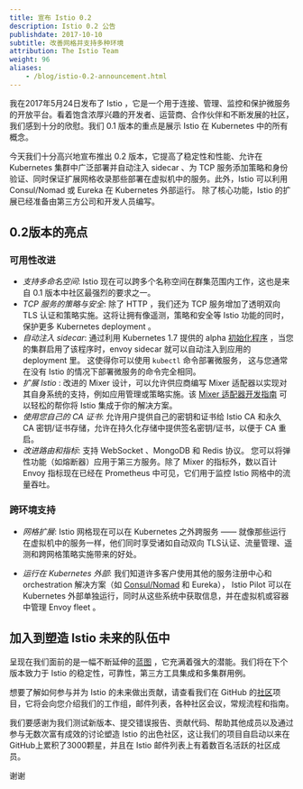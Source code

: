 ```yaml
---
title: 宣布 Istio 0.2
description: Istio 0.2 公告
publishdate: 2017-10-10
subtitle: 改善网格并支持多种环境
attribution: The Istio Team
weight: 96
aliases:
    - /blog/istio-0.2-announcement.html
---
```


我在2017年5月24日发布了 Istio ，它是一个用于连接、管理、监控和保护微服务的开放平台。看着饱含浓厚兴趣的开发者、运营商、合作伙伴和不断发展的社区，我们感到十分的欣慰。我们 0.1 版本的重点是展示 Istio 在 Kubernetes 中的所有概念。

今天我们十分高兴地宣布推出 0.2 版本，它提高了稳定性和性能、允许在 Kubernetes 集群中广泛部署并自动注入 sidecar 、为 TCP 服务添加策略和身份验证、同时保证扩展网格收录那些部署在虚拟机中的服务。此外，Istio 可以利用 Consul/Nomad 或 Eureka 在 Kubernetes 外部运行。 除了核心功能，Istio 的扩展已经准备由第三方公司和开发人员编写。

## 0.2版本的亮点

### 可用性改进

* _支持多命名空间_:  Istio 现在可以跨多个名称空间在群集范围内工作，这也是来自 0.1 版本中社区最强烈的要求之一。
* _TCP 服务的策略与安全_: 除了 HTTP ，我们还为 TCP 服务增加了透明双向 TLS 认证和策略实施。这将让拥有像遥测，策略和安全等 Istio 功能的同时，保护更多 Kubernetes deployment 。
* _自动注入 sidecar_: 通过利用 Kubernetes 1.7 提供的 alpha  [初始化程序](https://kubernetes.io/docs/reference/access-authn-authz/extensible-admission-controllers/) ，当您的集群启用了该程序时，envoy sidecar 就可以自动注入到应用的 deployment 里。  这使得你可以使用  `kubectl` 命令部署微服务， 这与您通常在没有 Istio 的情况下部署微服务的命令完全相同。
* _扩展 Istio_ : 改进的 Mixer 设计，可以允许供应商编写 Mixer 适配器以实现对其自身系统的支持，例如应用管理或策略实施。该 [Mixer 适配器开发指南](https://github.com/istio/istio/wiki/Mixer-Compiled-In-Adapter-Dev-Guide) 可以轻松的帮你将 Istio 集成于你的解决方案。
* _使用您自己的 CA 证书_: 允许用户提供自己的密钥和证书给 Istio CA 和永久 CA 密钥/证书存储，允许在持久化存储中提供签名密钥/证书，以便于 CA 重启。
* _改进路由和指标_: 支持 WebSocket 、MongoDB 和 Redis 协议。 您可以将弹性功能（如熔断器）应用于第三方服务。除了 Mixer 的指标外，数以百计 Envoy 指标现在已经在 Prometheus 中可见，它们用于监控 Istio 网格中的流量吞吐。

### 跨环境支持

* _网格扩展_:  Istio 网格现在可以在 Kubernetes 之外跨服务 ——  就像那些运行在虚拟机中的服务一样，他们同时享受诸如自动双向 TLS认证、流量管理、遥测和跨网格策略实施带来的好处。

* _运行在 Kubernetes 外部_: 我们知道许多客户使用其他的服务注册中心和 orchestration 解决方案（如 [Consul/Nomad](/docs/setup/consul/quick-start/) 和 Eureka）， Istio Pilot 可以在 Kubernetes 外部单独运行，同时从这些系统中获取信息，并在虚拟机或容器中管理 Envoy fleet 。

## 加入到塑造 Istio 未来的队伍中

呈现在我们面前的是一幅不断延伸的[蓝图](/about/feature-stages/) ，它充满着强大的潜能。我们将在下个版本致力于 Istio 的稳定性，可靠性，第三方工具集成和多集群用例。

想要了解如何参与并为 Istio 的未来做出贡献，请查看我们在 GitHub 的[社区](https://github.com/istio/community)项目，它将会向您介绍我们的工作组，邮件列表，各种社区会议，常规流程和指南。

我们要感谢为我们测试新版本、提交错误报告、贡献代码、帮助其他成员以及通过参与无数次富有成效的讨论塑造 Istio 的出色社区，这让我们的项目自启动以来在GitHub上累积了3000颗星，并且在 Istio 邮件列表上有着数百名活跃的社区成员。

谢谢
